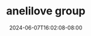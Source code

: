 --- 
title: "anelilove group"
description: "video bokep anelilove group full   new"
date: 2024-06-07T16:02:08-08:00
file_code: "ebb56ylzopfb"
draft: false
cover: "dz2f44idnoho2a6h.jpg"
tags: ["anelilove", "group", "bokep-indo", "bokep-viral", "bokep-ig"]
length: 454
fld_id: "1483141"
foldername: "Anelilove"
categories: ["Anelilove"]
views: 0
---